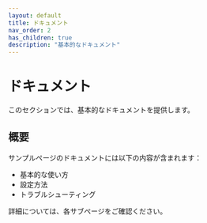 ```yaml
---
layout: default
title: ドキュメント
nav_order: 2
has_children: true
description: "基本的なドキュメント"
---
```


# ドキュメント

このセクションでは、基本的なドキュメントを提供します。

## 概要

サンプルページのドキュメントには以下の内容が含まれます：

- 基本的な使い方
- 設定方法
- トラブルシューティング

詳細については、各サブページをご確認ください。
